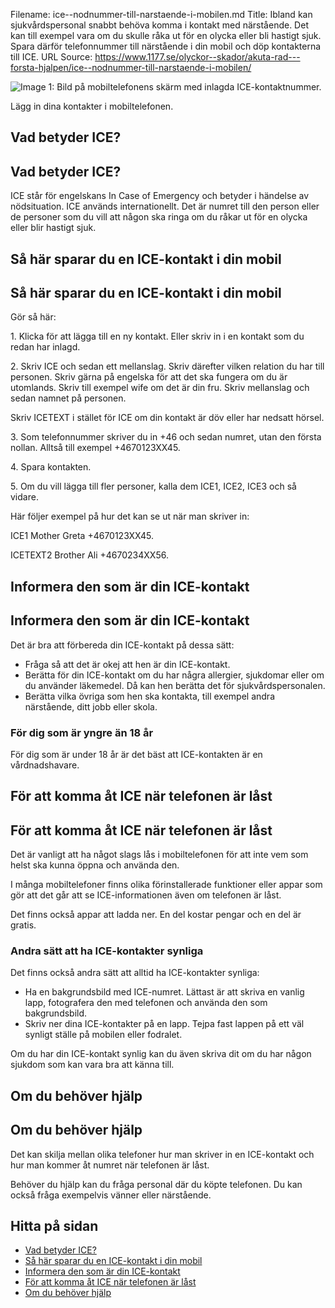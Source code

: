 Filename: ice--nodnummer-till-narstaende-i-mobilen.md
Title: Ibland kan sjukvårdspersonal snabbt behöva komma i kontakt med närstående. Det kan till exempel vara om du skulle råka ut för en olycka eller bli hastigt sjuk. Spara därför telefonnummer till närstående i din mobil och döp kontakterna till ICE.
URL Source: https://www.1177.se/olyckor--skador/akuta-rad---forsta-hjalpen/ice--nodnummer-till-narstaende-i-mobilen/

![Image 1: Bild på mobiltelefonens skärm med inlagda ICE-kontaktnummer.](https://www.1177.se/globalassets/1177/nationell/media/fotografier/olyckor-och-skador/olyckor-och-skador/ice-kontakter3.jpg?saved=2021-05-27+02:38)

Lägg in dina kontakter i mobiltelefonen.

Vad betyder ICE?
----------------

Vad betyder ICE?
----------------

ICE står för engelskans In Case of Emergency och betyder i händelse av nödsituation. ICE används internationellt. Det är numret till den person eller de personer som du vill att någon ska ringa om du råkar ut för en olycka eller blir hastigt sjuk.

Så här sparar du en ICE-kontakt i din mobil
-------------------------------------------

Så här sparar du en ICE-kontakt i din mobil
-------------------------------------------

Gör så här:

1\. Klicka för att lägga till en ny kontakt. Eller skriv in i en kontakt som du redan har inlagd.

2\. Skriv ICE och sedan ett mellanslag. Skriv därefter vilken relation du har till personen. Skriv gärna på engelska för att det ska fungera om du är utomlands. Skriv till exempel wife om det är din fru. Skriv mellanslag och sedan namnet på personen.

Skriv ICETEXT i stället för ICE om din kontakt är döv eller har nedsatt hörsel.

3\. Som telefonnummer skriver du in +46 och sedan numret, utan den första nollan. Alltså till exempel +4670123XX45.

4\. Spara kontakten.

5\. Om du vill lägga till fler personer, kalla dem ICE1, ICE2, ICE3 och så vidare.

Här följer exempel på hur det kan se ut när man skriver in:

ICE1 Mother Greta +4670123XX45.

ICETEXT2 Brother Ali +4670234XX56.

Informera den som är din ICE-kontakt
------------------------------------

Informera den som är din ICE-kontakt
------------------------------------

Det är bra att förbereda din ICE-kontakt på dessa sätt:

*   Fråga så att det är okej att hen är din ICE-kontakt.
*   Berätta för din ICE-kontakt om du har några allergier, sjukdomar eller om du använder läkemedel. Då kan hen berätta det för sjukvårdspersonalen.
*   Berätta vilka övriga som hen ska kontakta, till exempel andra närstående, ditt jobb eller skola.

### För dig som är yngre än 18 år

För dig som är under 18 år är det bäst att ICE-kontakten är en vårdnadshavare.

För att komma åt ICE när telefonen är låst
------------------------------------------

För att komma åt ICE när telefonen är låst
------------------------------------------

Det är vanligt att ha något slags lås i mobiltelefonen för att inte vem som helst ska kunna öppna och använda den.

I många mobiltelefoner finns olika förinstallerade funktioner eller appar som gör att det går att se ICE-informationen även om telefonen är låst.

Det finns också appar att ladda ner. En del kostar pengar och en del är gratis.

### Andra sätt att ha ICE-kontakter synliga

Det finns också andra sätt att alltid ha ICE-kontakter synliga:

*   Ha en bakgrundsbild med ICE-numret. Lättast är att skriva en vanlig lapp, fotografera den med telefonen och använda den som bakgrundsbild.
*   Skriv ner dina ICE-kontakter på en lapp. Tejpa fast lappen på ett väl synligt ställe på mobilen eller fodralet.

Om du har din ICE-kontakt synlig kan du även skriva dit om du har någon sjukdom som kan vara bra att känna till. 

Om du behöver hjälp
-------------------

Om du behöver hjälp
-------------------

Det kan skilja mellan olika telefoner hur man skriver in en ICE-kontakt och hur man kommer åt numret när telefonen är låst.

Behöver du hjälp kan du fråga personal där du köpte telefonen. Du kan också fråga exempelvis vänner eller närstående.

Hitta på sidan
--------------

*   [Vad betyder ICE?](https://www.1177.se/olyckor--skador/akuta-rad---forsta-hjalpen/ice--nodnummer-till-narstaende-i-mobilen/#section-116576)
*   [Så här sparar du en ICE-kontakt i din mobil](https://www.1177.se/olyckor--skador/akuta-rad---forsta-hjalpen/ice--nodnummer-till-narstaende-i-mobilen/#section-21554)
*   [Informera den som är din ICE-kontakt](https://www.1177.se/olyckor--skador/akuta-rad---forsta-hjalpen/ice--nodnummer-till-narstaende-i-mobilen/#section-116578)
*   [För att komma åt ICE när telefonen är låst](https://www.1177.se/olyckor--skador/akuta-rad---forsta-hjalpen/ice--nodnummer-till-narstaende-i-mobilen/#section-116579)
*   [Om du behöver hjälp](https://www.1177.se/olyckor--skador/akuta-rad---forsta-hjalpen/ice--nodnummer-till-narstaende-i-mobilen/#section-116580)